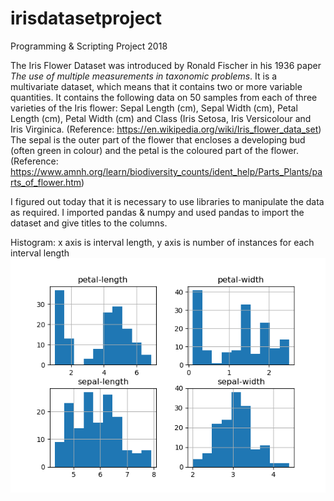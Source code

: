 # irisdatasetproject
Programming &amp; Scripting Project 2018

The Iris Flower Dataset was introduced by Ronald Fischer in his 1936 paper *The use of multiple measurements in taxonomic problems*. It is a multivariate dataset, which means that it contains two or more variable quantities. It contains the following data on 50 samples from each of three varieties of the Iris flower: Sepal Length (cm), Sepal Width (cm), Petal Length (cm), Petal Width (cm) and Class (Iris Setosa, Iris Versicolour and Iris Virginica. 
(Reference: https://en.wikipedia.org/wiki/Iris_flower_data_set)
The sepal is the outer part of the flower that encloses a developing bud (often green in colour) and the petal is the coloured part of the flower. (Reference: https://www.amnh.org/learn/biodiversity_counts/ident_help/Parts_Plants/parts_of_flower.htm)

I figured out today that it is necessary to use libraries to manipulate the data as required. I imported pandas & numpy and used pandas to import the dataset and give titles to the columns.

Histogram:
x axis is interval length, y axis is number of instances for each interval length
![Histogram](https://github.com/paulacduffy/irisdatasetproject/blob/master/Iris%20Dataset%20Histograms.png)
